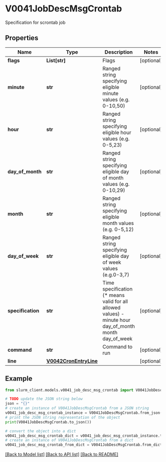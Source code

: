 # V0041JobDescMsgCrontab

Specification for scrontab job

## Properties

Name | Type | Description | Notes
------------ | ------------- | ------------- | -------------
**flags** | **List[str]** | Flags | [optional] 
**minute** | **str** | Ranged string specifying eligible minute values (e.g. 0-10,50) | [optional] 
**hour** | **str** | Ranged string specifying eligible hour values (e.g. 0-5,23) | [optional] 
**day_of_month** | **str** | Ranged string specifying eligible day of month values (e.g. 0-10,29) | [optional] 
**month** | **str** | Ranged string specifying eligible month values (e.g. 0-5,12) | [optional] 
**day_of_week** | **str** | Ranged string specifying eligible day of week values (e.g.0-3,7) | [optional] 
**specification** | **str** | Time specification (* means valid for all allowed values) - minute hour day_of_month month day_of_week | [optional] 
**command** | **str** | Command to run | [optional] 
**line** | [**V0042CronEntryLine**](V0042CronEntryLine.md) |  | [optional] 

## Example

```python
from slurm_client.models.v0041_job_desc_msg_crontab import V0041JobDescMsgCrontab

# TODO update the JSON string below
json = "{}"
# create an instance of V0041JobDescMsgCrontab from a JSON string
v0041_job_desc_msg_crontab_instance = V0041JobDescMsgCrontab.from_json(json)
# print the JSON string representation of the object
print(V0041JobDescMsgCrontab.to_json())

# convert the object into a dict
v0041_job_desc_msg_crontab_dict = v0041_job_desc_msg_crontab_instance.to_dict()
# create an instance of V0041JobDescMsgCrontab from a dict
v0041_job_desc_msg_crontab_from_dict = V0041JobDescMsgCrontab.from_dict(v0041_job_desc_msg_crontab_dict)
```
[[Back to Model list]](../README.md#documentation-for-models) [[Back to API list]](../README.md#documentation-for-api-endpoints) [[Back to README]](../README.md)


